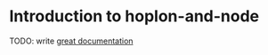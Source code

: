 # Introduction to hoplon-and-node

TODO: write [great documentation](http://jacobian.org/writing/what-to-write/)
